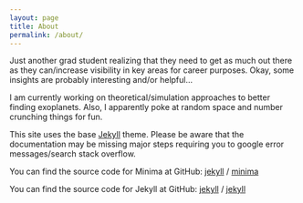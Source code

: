 ```yaml
---
layout: page
title: About
permalink: /about/
---
```


Just another grad student realizing that they need to get as much out there as they can/increase visibility in key areas for career purposes. Okay, some insights are probably interesting and/or helpful...

I am currently working on theoretical/simulation approaches to better finding exoplanets. Also, I apparently poke at random space and number crunching things for fun.

This site uses the base [Jekyll](https://jekyllrb.com) theme. Please be aware that the documentation may be missing major steps requiring you to google error messages/search stack overflow.

You can find the source code for Minima at GitHub:
[jekyll][jekyll-organization] /
[minima](https://github.com/jekyll/minima)

You can find the source code for Jekyll at GitHub:
[jekyll][jekyll-organization] /
[jekyll](https://github.com/jekyll/jekyll)


[jekyll-organization]: https://github.com/jekyll
